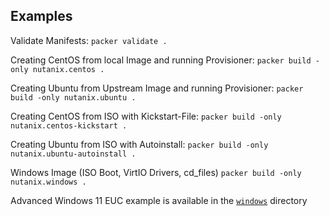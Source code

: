 ## Examples
Validate Manifests:
`packer validate .`

Creating CentOS from local Image and running Provisioner:
`packer build -only nutanix.centos .`

Creating Ubuntu from Upstream Image and running Provisioner:
`packer build -only nutanix.ubuntu .`

Creating CentOS from ISO with Kickstart-File:
`packer build -only nutanix.centos-kickstart .`

Creating Ubuntu from ISO with Autoinstall:
`packer build -only nutanix.ubuntu-autoinstall .`

Windows Image (ISO Boot, VirtIO Drivers, cd_files)
`packer build -only nutanix.windows .`

Advanced Windows 11 EUC example is available in the [`windows`](https://github.com/nutanix-cloud-native/packer-plugin-nutanix/tree/main/example/windows) directory